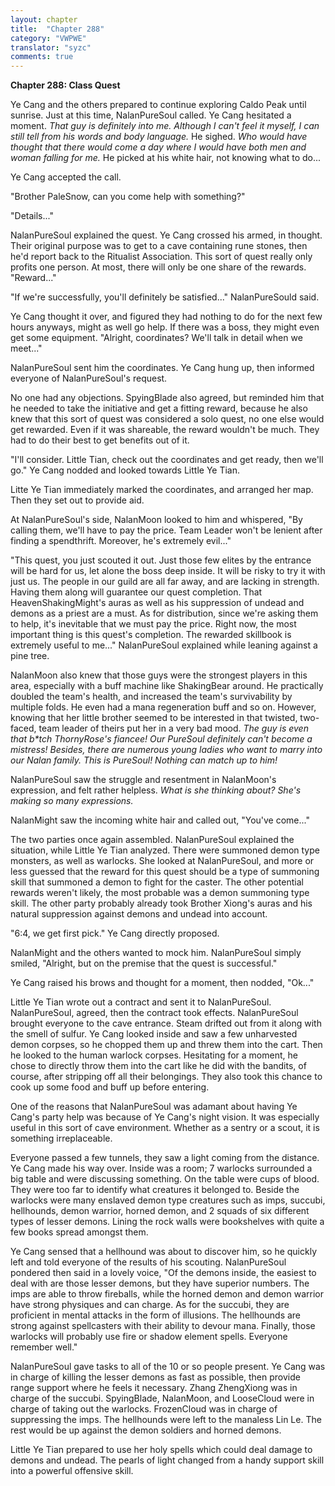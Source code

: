 ```yaml
---
layout: chapter
title:  "Chapter 288"
category: "VWPWE"
translator: "syzc"
comments: true
---
```


**Chapter 288: Class Quest**

Ye Cang and the others prepared to continue exploring Caldo Peak until sunrise. Just at this time, NalanPureSoul called. Ye Cang hesitated a moment. *That guy is definitely into me. Although I can't feel it myself, I can still tell from his words and body language.* He sighed. *Who would have thought that there would come a day where I would have both men and woman falling for me.* He picked at his white hair, not knowing what to do...

Ye Cang accepted the call.

"Brother PaleSnow, can you come help with something?"

"Details..."

NalanPureSoul explained the quest. Ye Cang crossed his armed, in thought. Their original purpose was to get to a cave containing rune stones, then he'd report back to the Ritualist Association. This sort of quest really only profits one person. At most, there will only be one share of the rewards. "Reward..."

"If we're successfully, you'll definitely be satisfied..." NalanPureSould said.

Ye Cang thought it over, and figured they had nothing to do for the next few hours anyways, might as well go help. If there was a boss, they might even get some equipment. "Alright, coordinates? We'll talk in detail when we meet..."

NalanPureSoul sent him the coordinates. Ye Cang hung up, then informed everyone of NalanPureSoul's request.

No one had any objections. SpyingBlade also agreed, but reminded him that he needed to take the initiative and get a fitting reward, because he also knew that this sort of quest was considered a solo quest, no one else would get rewarded. Even if it was shareable, the reward wouldn't be much. They had to do their best to get benefits out of it.

"I'll consider. Little Tian, check out the coordinates and get ready, then we'll go." Ye Cang nodded and looked towards Little Ye Tian.

Litte Ye Tian immediately marked the coordinates, and arranged her map. Then they set out to provide aid.

At NalanPureSoul's side, NalanMoon looked to him and whispered, "By calling them, we'll have to pay the price. Team Leader won't be lenient after finding a spendthrift. Moreover, he's extremely evil..."

"This quest, you just scouted it out. Just those few elites by the entrance will be hard for us, let alone the boss deep inside. It will be risky to try it with just us. The people in our guild are all far away, and are lacking in strength. Having them along will guarantee our quest completion. That HeavenShakingMight's auras as well as his suppression of undead and demons as a priest are a must. As for distribution, since we're asking them to help, it's inevitable that we must pay the price. Right now, the most important thing is this quest's completion. The rewarded skillbook is extremely useful to me..." NalanPureSoul explained while leaning against a pine tree.

NalanMoon also knew that those guys were the strongest players in this area, especially with a buff machine like ShakingBear around. He practically doubled the team's health, and increased the team's survivability by multiple folds. He even had a mana regeneration buff and so on. However, knowing that her little brother seemed to be interested in that twisted, two-faced, team leader of theirs put her in a very bad mood. *The guy is even that b\*tch ThornyRose's fiancee! Our PureSoul definitely can't become a mistress! Besides, there are numerous young ladies who want to marry into our Nalan family. This is PureSoul! Nothing can match up to him!*

NalanPureSoul saw the struggle and resentment in NalanMoon's expression, and felt rather helpless. *What is she thinking about? She's making so many expressions.*
 
NalanMight saw the incoming white hair and called out, "You've come..."

The two parties once again assembled. NalanPureSoul explained the situation, while Little Ye Tian analyzed. There were summoned demon type monsters, as well as warlocks. She looked at NalanPureSoul, and more or less guessed that the reward for this quest should be a type of summoning skill that summoned a demon to fight for the caster. The other potential rewards weren't likely, the most probable was a demon summoning type skill. The other party probably already took Brother Xiong's auras and his natural suppression against demons and undead into account.

"6:4, we get first pick." Ye Cang directly proposed.

NalanMight and the others wanted to mock him. NalanPureSoul simply smiled, "Alright, but on the premise that the quest is successful."

Ye Cang raised his brows and thought for a moment, then nodded, "Ok..."

Little Ye Tian wrote out a contract and sent it to NalanPureSoul. NalanPureSoul, agreed, then the contract took effects. NalanPureSoul brought everyone to the cave entrance. Steam drifted out from it along with the smell of sulfur. Ye Cang looked inside and saw a few unharvested demon corpses, so he chopped them up and threw them into the cart. Then he looked to the human warlock corpses. Hesitating for a moment, he chose to directly throw them into the cart like he did with the bandits, of course, after stripping off all their belongings. They also took this chance to cook up some food and buff up before entering. 

One of the reasons that NalanPureSoul was adamant about having Ye Cang's party help was because of Ye Cang's night vision. It was especially useful in this sort of cave environment. Whether as a sentry or a scout, it is something irreplaceable.

Everyone passed a few tunnels, they saw a light coming from the distance. Ye Cang made his way over. Inside was a room; 7 warlocks surrounded a big table and were discussing something. On the table were cups of blood. They were too far to identify what creatures it belonged to. Beside the warlocks were many enslaved demon type creatures such as imps, succubi, hellhounds, demon warrior, horned demon, and 2 squads of six different types of lesser demons. Lining the rock walls were bookshelves with quite a few books spread amongst them.

Ye Cang sensed that a hellhound was about to discover him, so he quickly left and told everyone of the results of his scouting. NalanPureSoul pondered then said in a lovely voice, "Of the demons inside, the easiest to deal with are those lesser demons, but they have superior numbers. The imps are able to throw fireballs, while the horned demon and demon warrior have strong physiques and can charge. As for the succubi, they are proficient in mental attacks in the form of illusions. The hellhounds are strong against spellcasters with their ability to devour mana. Finally, those warlocks will probably use fire or shadow element spells. Everyone remember well."

NalanPureSoul gave tasks to all of the 10 or so people present. Ye Cang was in charge of killing the lesser demons as fast as possible, then provide range support where he feels it necessary. Zhang ZhengXiong was in charge of the succubi. SpyingBlade, NalanMoon, and LooseCloud were in charge of taking out the warlocks. FrozenCloud was in charge of suppressing the imps. The hellhounds were left to the manaless Lin Le. The rest would be up against the demon soldiers and horned demons.

Little Ye Tian prepared to use her holy spells which could deal damage to demons and undead. The pearls of light changed from a handy support skill into a powerful offensive skill.
